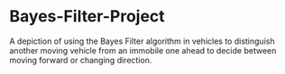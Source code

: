 # Bayes-Filter-Project
A depiction of using the Bayes Filter algorithm in vehicles to distinguish another moving vehicle from an immobile one ahead to decide between moving forward or changing direction.
